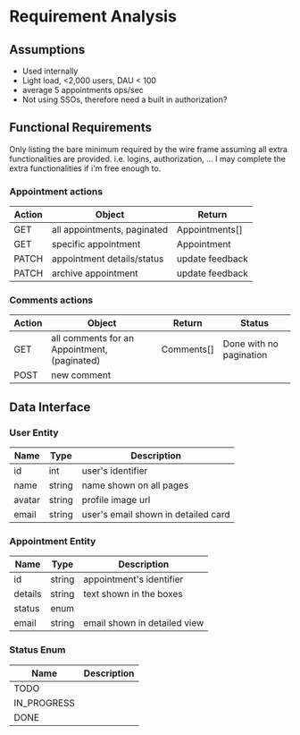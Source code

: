 # Requirement Analysis

## Assumptions

- Used internally
- Light load, <2,000 users, DAU < 100
- average 5 appointments ops/sec
- Not using SSOs, therefore need a built in authorization?

## Functional Requirements

Only listing the bare minimum required by the wire frame assuming all extra functionalities are provided. i.e. logins, authorization, ... I may complete the extra functionalities if i'm free enough to.

### Appointment actions

| Action | Object                      | Return          |
| ------ | --------------------------- | --------------- |
| GET    | all appointments, paginated | Appointments[]  |
| GET    | specific appointment        | Appointment     |
| PATCH  | appointment details/status  | update feedback |
| PATCH  | archive appointment         | update feedback |

### Comments actions

| Action | Object                                       | Return     | Status                  |
| ------ | -------------------------------------------- | ---------- | ----------------------- |
| GET    | all comments for an Appointment, (paginated) | Comments[] | Done with no pagination |
| POST   | new comment                                  |            |

## Data Interface

### User Entity

| Name   | Type   | Description                         |
| ------ | ------ | ----------------------------------- |
| id     | int    | user's identifier                   |
| name   | string | name shown on all pages             |
| avatar | string | profile image url                   |
| email  | string | user's email shown in detailed card |

### Appointment Entity

| Name    | Type   | Description                  |
| ------- | ------ | ---------------------------- |
| id      | string | appointment's identifier     |
| details | string | text shown in the boxes      |
| status  | enum   |
| email   | string | email shown in detailed view |

### Status Enum

| Name        | Description |
| ----------- | ----------- |
| TODO        |
| IN_PROGRESS |
| DONE        |
